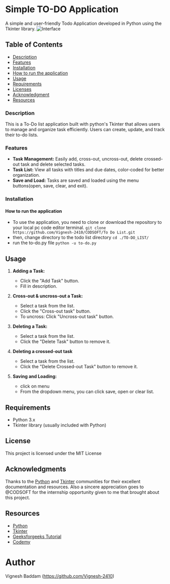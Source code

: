 # Simple TO-DO Application
A simple and user-friendly Todo Application developed in Python using the Tkinter library.
![Interface](https://ibb.co/6JrjgZH)

## Table of Contents
* [Description](#description)
* [Features](#features)
* [Installation](#installation)
* [How to run the application](#how-to-run-the-application)
* [Usage](#usage)
* [Requirements]()
* [Licenses](#licenses)
* [Acknowledgment](#acknowledgment)
* [Resources](#resources)

### Description
This is a To-Do list application built with python's Tkinter that allows users to manage and organize task efficiently.
Users can create, update, and track their to-do lists.

### Features

- **Task Management:** Easily add, cross-out, uncross-out, delete crossed-out task and delete selected tasks.
- **Task List:** View all tasks with titles and due dates, color-coded for better organization.
- **Save and Load:** Tasks are saved and loaded using the menu buttons(open, save, clear, and exit).

### Installation
#### How to run the application
* To use the application, you need to clone or download the repository to your local pc code editor terminal.
```git clone https://github.com/Vignesh-2410/CODSOFT/To Do List.git```
* then, change directory to the todo list directory
```cd ./TO-DO_LIST/```
* run the to-do.py file
```python -u to-do.py```

## Usage
1. **Adding a Task:**
   - Click the "Add Task" button.
   - Fill in description.

2. **Cross-out & uncross-out a Task:**
   - Select a task from the list.
   - Click the "Cross-out task" button.
   - To uncross: Click "Uncross-out task" button.

3. **Deleting a Task:**
   - Select a task from the list.
   - Click the "Delete Task" button to remove it.

4. **Deleting a crossed-out task**
   - Select a task from the list.
   - Click the "Delete Crossed-out Task" button to remove it.

5. **Saving and Loading:**
   - click on menu
   - From the dropdown menu, you can click save, open or clear list.

## Requirements
  * Python 3.x
  * Tkinter library (usually included with Python)

## License
This project is licensed under the MIT License

## Acknowledgments
Thanks to the [Python](https://python.org) and [Tkinter](https://docs.python.org/3/library/tkinter.html) communities for their excellent documentation and resources. Also a sincere appreciation goes to @CODSOFT for the internship opportunity given to me that brought about this project.

## Resources
- [Python](https://python.org)
- [Tkinter](https://docs.python.org/3/library/tkinter.html)
- [Geeksforgeeks Tutorial](https://www.geeksforgeeks.org/python-gui-tkinter/)
- [Codemy](https://youtube.com/Vm0ivVxNaA8?si=0989P1RDKZRabFz)

# Author
Vignesh Baddam (https://github.com/Vignesh-2410)
